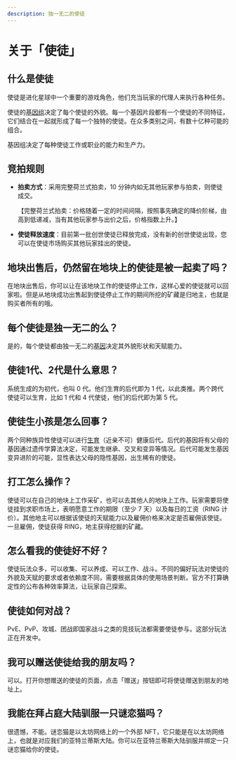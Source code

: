 ```yaml
---
description: 独一无二的使徒
---
```


# 关于「使徒」

## 什么是使徒

使徒是进化星球中一个重要的游戏角色，他们充当玩家的代理人来执行各种任务。

使徒的[基因组](../../getting-started/game-entities/apostle/genome)决定了每个使徒的外貌。每一个基因片段都有一个使徒的不同特征，它们结合在一起就形成了每一个独特的使徒。在众多类别之间，有数十亿种可能的组合。

基因组决定了每种使徒工作或职业的能力和生产力。

## 竞拍规则

* **拍卖方式**：采用完整荷兰式拍卖，10 分钟内如无其他玩家参与拍卖，则使徒成交。

  【完整荷兰式拍卖：价格随着一定的时间间隔，按照事先确定的降价阶梯，由高到低递减，当有其他玩家参与出价之后，价格指数上升。】

* **使徒释放速度**：目前第一批创世使徒已释放完成，没有新的创世使徒出现，您可以在使徒市场购买其他玩家挂出的使徒。 

## 地块出售后，仍然留在地块上的使徒是被一起卖了吗？

在地块出售后，你可以让在该地块工作的使徒停止工作，这样心爱的使徒就可以回家啦。但是从地块成功出售起到使徒停止工作的期间所挖的矿藏是归地主，也就是购买者所有的哦。

## 每个使徒是独一无二的么？

是的，每个使徒都由独一无二的[基因](../../getting-started/game-entities/apostle/genome.md)决定其外貌形状和天赋能力。 

## 使徒1代、2代是什么意思？

系统生成的为初代，也叫 0 代。他们生育的后代即为 1 代，以此类推。两个跨代使徒可以生育，比如 1 代和 4 代使徒，他们的后代即为第 5 代。

## 使徒生小孩是怎么回事？

两个同种族异性使徒可以进行[生育](../../getting-started/game-entities/apostle/breed.md)（近亲不可）健康后代。后代的基因将有父母的基因通过遗传学算法决定，可能发生继承、交叉和变异等情况。后代可能发生基因变异进阶的可能，显性表达父母的隐性基因，出生稀有的使徒。

## 打工怎么操作？

使徒可以在自己的地块上工作采矿，也可以去其他人的地块上工作。玩家需要将使徒挂到求职市场上，表明愿意工作的期限（至少 7 天）以及每日的工资（RING 计价）。其他地主可以根据该使徒的天赋能力以及雇佣价格来决定是否雇佣该使徒。一旦雇佣，使徒获得 RING，地主获得挖掘的矿藏。

## 怎么看我的使徒好不好？

使徒玩法众多，可以收集、可以养成、可以工作、战斗。不同的偏好玩法对使徒的外貌及天赋的要求或者依赖度不同，需要根据具体的使用场景判断。官方不打算确定性的公布各种效率算法，让玩家自己探索。

## 使徒如何对战？

PvE、PvP、攻城、团战即国家战斗之类的竞技玩法都需要使徒参与。这部分玩法正在开发中。

## 我可以赠送使徒给我的朋友吗？

可以。打开你想赠送的使徒的页面，点击「赠送」按钮即可将使徒赠送到朋友的地址上。

## 我能在拜占庭大陆驯服一只谜恋猫吗？

很遗憾，不能。谜恋猫是以太坊网络上的一个外部 NFT，它只能是在以太坊网络上，也就是对应我们的亚特兰蒂斯大陆。你可以在亚特兰蒂斯大陆驯服并绑定一只谜恋猫给你的使徒。

